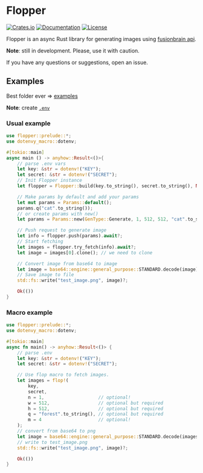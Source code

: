 # Flopper
[![Crates.io](https://img.shields.io/crates/v/flopper.svg)](https://crates.io/crates/flopper)
[![Documentation]( https://img.shields.io/badge/docs-doc.rs-red)](https://docs.rs/flopper)
[![License](https://img.shields.io/crates/l/flopper.svg)](LICENSE)

Flopper is an async Rust library for generating images using [fusionbrain api](https://fusionbrain.ai).

**Note**: still in development. Please, use it with caution.

If you have any questions or suggestions, open an issue.

## Examples

Best folder ever => [examples](examples)

**Note**: create [`.env`](example.env) 

### Usual example
```rust
use flopper::prelude::*; 
use dotenvy_macro::dotenv;

#[tokio::main]
async main () -> anyhow::Result<()>{
    // parse .env vars
    let key: &str = dotenv!("KEY");
    let secret: &str = dotenv!("SECRET");
    // Init Flopper instance
    let flopper = Flopper::build(key.to_string(), secret.to_string(), None, None).await?;

    // Make params by default and add your params
    let mut params = Params::default();
    params.q("cat".to_string());
    // or create params with new()
    let params = Params::new(GenType::Generate, 1, 512, 512, "cat".to_string());

    // Push request to generate image
    let info = flopper.push(params).await?;
    // Start fetching
    let images = flopper.try_fetch(info).await?;
    let image = images[0].clone(); // we need to clone

    // Convert image from base64 to image
    let image = base64::engine::general_purpose::STANDARD.decode(image)?;
    // Save image to file
    std::fs::write("test_image.png", image)?;

    Ok(())
}
```

### Macro example
```rust
use flopper::prelude::*; 
use dotenvy_macro::dotenv;

#[tokio::main]
async fn main() -> anyhow::Result<()> {
    // parse .env
    let key: &str = dotenv!("KEY");
    let secret: &str = dotenv!("SECRET");

    // Use flop macro to fetch images.
    let images = flop!(
        key,
        secret,
        n = 1,                    // optional!
        w = 512,                  // optional but required
        h = 512,                  // optional but required
        q = "forest".to_string(), // optional but required
        m = 4                     // optional!
    );
    // convert from base64 to png
    let image = base64::engine::general_purpose::STANDARD.decode(images[0].clone())?;
    // write to test_image.png
    std::fs::write("test_image.png", image)?;

    Ok(())
}
```